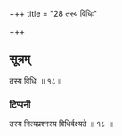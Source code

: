 +++
title = "28 तस्य विधिः"

+++
## सूत्रम्
तस्य विधिः ॥ १८॥  
### टिप्पनी
तस्य नित्यप्रश्नस्य विधिर्वक्ष्यते ॥ १८ ॥  
